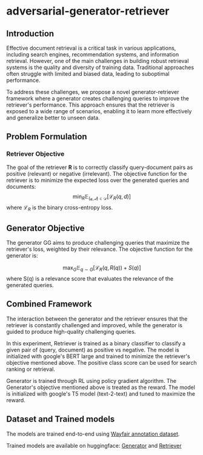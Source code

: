 # adversarial-generator-retriever

## Introduction
Effective document retrieval is a critical task in various applications, including search engines, recommendation systems, and information retrieval. However, one of the main challenges in building robust retrieval systems is the quality and diversity of training data. Traditional approaches often struggle with limited and biased data, leading to suboptimal performance.

To address these challenges, we propose a novel generator-retriever framework where a generator creates challenging queries to improve the retriever's performance. This approach ensures that the retriever is exposed to a wide range of scenarios, enabling it to learn more effectively and generalize better to unseen data.

## Problem Formulation
### Retriever Objective
The goal of the retriever **R** is to correctly classify query-document pairs as positive (relevant) or negative (irrelevant). The objective function for the retriever is to minimize the expected loss over the generated queries and documents:
$$\min_R\mathbb{E}_ {\mathcal{(q,d) \in D}}[\mathcal{L}_R(q,d)]$$
where $\mathcal{L}_R$ is the binary cross-entropy loss.

## Generator Objective
The generator GG aims to produce challenging queries that maximize the retriever's loss, weighted by their relevance. The objective function for the generator is:

$$\max_G \mathbb{E}_{q \sim G}[\mathcal{L}_R(q, R(q)) + S(q)]$$
where S(q) is a relevance score that evaluates the relevance of the generated queries.

## Combined Framework
The interaction between the generator and the retriever ensures that the retriever is constantly challenged and improved, while the generator is guided to produce high-quality challenging queries.

In this experiment, Retriever is trained as a binary classifier to classify a given pair of (query, document) as positive vs negative. The model is initialized with google's BERT large and trained to minimize the retriever's objective mentioned above.
The positive class score can be used for search ranking or retrieval.

Generator is trained through RL using policy gradient algorithm. The Generator's objective mentioned above is treated as the reward. The model is initialized with google's T5 model (text-2-text) and tuned to maximize the reward.

## Dataset and Trained models
The models are trained end-to-end using [Wayfair annotation dataset](https://github.com/wayfair/WANDS).

Trained models are available on huggingface:
[Generator](https://huggingface.co/prhegde/search-query-generator-ecommerce) and [Retriever](https://huggingface.co/prhegde/query-product-relevance-model-ecommerce)


